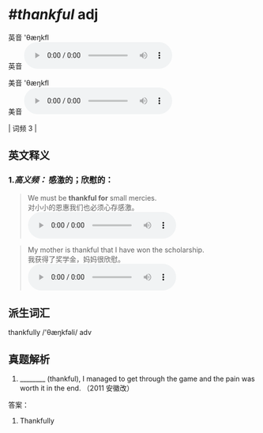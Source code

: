 # ***\#thankful*** adj
英音 'θæŋkfl  
英音
<audio src="./media/thankful-B.aac" controls="controls"></audio>

美音 'θæŋkfl  
美音
<audio src="./media/thankful.aac" controls="controls"></audio>



| 词频 3 |  

英文释义
---
### 1.*高义频：* **感激的；欣慰的：**  

 > We must be **thankful for** small mercies.  
 > 对小小的恩惠我们也必须心存感激。    
<audio src="./media/thankful-1.aac" controls="controls"></audio>

 > My mother is thankful that I have won the scholarship.  
 > 我获得了奖学金，妈妈很欣慰。    
<audio src="./media/thankful-2.aac" controls="controls"></audio>


派生词汇
---
thankfully /'θæŋkfəli/ adv   

真题解析
---
1. ________ (thankful), I managed to get through the game and the pain was worth it in the end.  （2011 安徽改）  

答案：
1. Thankfully  

